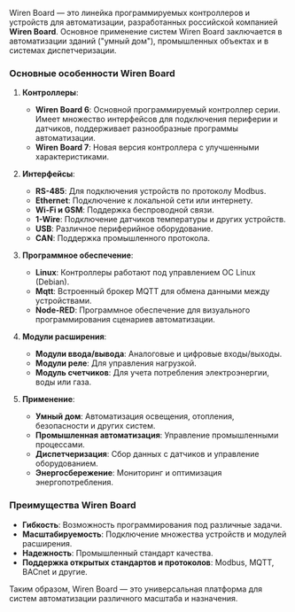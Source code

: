 Wiren Board — это линейка программируемых контроллеров и устройств для автоматизации, разработанных российской компанией **Wiren Board**. Основное применение систем Wiren Board заключается в автоматизации зданий ("умный дом"), промышленных объектах и в системах диспетчеризации. 

### Основные особенности Wiren Board

1. **Контроллеры**:
   - **Wiren Board 6**: Основной программируемый контроллер серии. Имеет множество интерфейсов для подключения периферии и датчиков, поддерживает разнообразные программы автоматизации.
   - **Wiren Board 7**: Новая версия контроллера с улучшенными характеристиками.

2. **Интерфейсы**:
   - **RS-485**: Для подключения устройств по протоколу Modbus.
   - **Ethernet**: Подключение к локальной сети или интернету.
   - **Wi-Fi и GSM**: Поддержка беспроводной связи.
   - **1-Wire**: Подключение датчиков температуры и других устройств.
   - **USB**: Различное периферийное оборудование.
   - **CAN**: Поддержка промышленного протокола.

3. **Программное обеспечение**:
   - **Linux**: Контроллеры работают под управлением ОС Linux (Debian).
   - **Mqtt**: Встроенный брокер MQTT для обмена данными между устройствами.
   - **Node-RED**: Программное обеспечение для визуального программирования сценариев автоматизации.

4. **Модули расширения**:
   - **Модули ввода/вывода**: Аналоговые и цифровые входы/выходы.
   - **Модули реле**: Для управления нагрузкой.
   - **Модуль счетчиков**: Для учета потребления электроэнергии, воды или газа.

5. **Применение**:
   - **Умный дом**: Автоматизация освещения, отопления, безопасности и других систем.
   - **Промышленная автоматизация**: Управление промышленными процессами.
   - **Диспетчеризация**: Сбор данных с датчиков и управление оборудованием.
   - **Энергосбережение**: Мониторинг и оптимизация энергопотребления.

### Преимущества Wiren Board
- **Гибкость**: Возможность программирования под различные задачи.
- **Масштабируемость**: Подключение множества устройств и модулей расширения.
- **Надежность**: Промышленный стандарт качества.
- **Поддержка открытых стандартов и протоколов**: Modbus, MQTT, BACnet и другие.

Таким образом, Wiren Board — это универсальная платформа для систем автоматизации различного масштаба и назначения.
